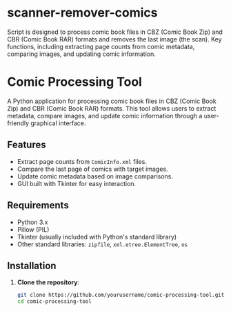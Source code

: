 # scanner-remover-comics
Script is designed to process comic book files in CBZ (Comic Book Zip) and CBR (Comic Book RAR) formats and removes the last image (the scan). Key functions, including extracting page counts from comic metadata, comparing images, and updating comic information.


# Comic Processing Tool

A Python application for processing comic book files in CBZ (Comic Book Zip) and CBR (Comic Book RAR) formats. This tool allows users to extract metadata, compare images, and update comic information through a user-friendly graphical interface.

## Features

- Extract page counts from `ComicInfo.xml` files.
- Compare the last page of comics with target images.
- Update comic metadata based on image comparisons.
- GUI built with Tkinter for easy interaction.

## Requirements

- Python 3.x
- Pillow (PIL)
- Tkinter (usually included with Python's standard library)
- Other standard libraries: `zipfile`, `xml.etree.ElementTree`, `os`

## Installation

1. **Clone the repository**:
   ```bash
   git clone https://github.com/yourusername/comic-processing-tool.git
   cd comic-processing-tool
